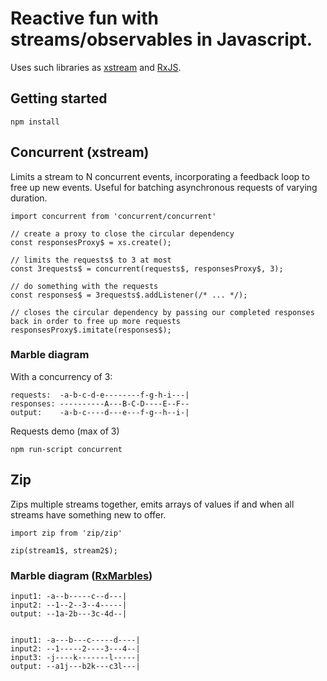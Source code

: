 # Reactive fun with streams/observables in Javascript.

Uses such libraries as [xstream](https://github.com/staltz/xstream) and [RxJS](https://github.com/Reactive-Extensions/RxJS/).

## Getting started

```
npm install
```

## Concurrent (xstream)

Limits a stream to N concurrent events, incorporating a feedback loop to free up new events. Useful for batching asynchronous requests of varying duration.

```
import concurrent from 'concurrent/concurrent'

// create a proxy to close the circular dependency
const responsesProxy$ = xs.create();

// limits the requests$ to 3 at most
const 3requests$ = concurrent(requests$, responsesProxy$, 3);

// do something with the requests
const responses$ = 3requests$.addListener(/* ... */);

// closes the circular dependency by passing our completed responses back in order to free up more requests
responsesProxy$.imitate(responses$);
```

### Marble diagram

With a concurrency of 3:

```
requests:  -a-b-c-d-e--------f-g-h-i---|
responses: ----------A---B-C-D----E--F--
output:    -a-b-c----d---e---f-g--h--i-|
```

Requests demo (max of 3)

```
npm run-script concurrent
```

## Zip

Zips multiple streams together, emits arrays of values if and when all streams have something new to offer. 

```
import zip from 'zip/zip'

zip(stream1$, stream2$);
```

### Marble diagram ([RxMarbles](rxmarbles.com/#zip))

```
input1: -a--b-----c--d---|
input2: --1--2--3--4-----|
output: --1a-2b---3c-4d--|


input1: -a---b---c-----d----|
input2: --1-----2----3---4--|
input3: -j----k-------l-----|
output: --a1j---b2k---c3l---|
```
